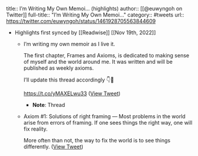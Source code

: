 title:: I’m Writing My Own Memoi... (highlights)
author:: [[@euwyngoh on Twitter]]
full-title:: "I’m Writing My Own Memoi..."
category:: #tweets
url:: https://twitter.com/euwyngoh/status/1461928705563844609

- Highlights first synced by [[Readwise]] [[Nov 19th, 2022]]
	- I’m writing my own memoir as I live it.
	  
	  The first chapter, Frames and Axioms, is dedicated to making sense of myself and the world around me. It was written and will be published as weekly axioms.
	  
	  I’ll update this thread accordingly 👇🧵
	  
	  https://t.co/yMAXELwu33 ([View Tweet](https://twitter.com/euwyngoh/status/1461928705563844609))
		- **Note**: Thread
	- Axiom #1: Solutions of right framing — Most problems in the world arise from errors of framing. If one sees things the right way, one will fix reality.
	  
	  More often than not, the way to fix the world is to see things differently. ([View Tweet](https://twitter.com/euwyngoh/status/1461929014524665860))